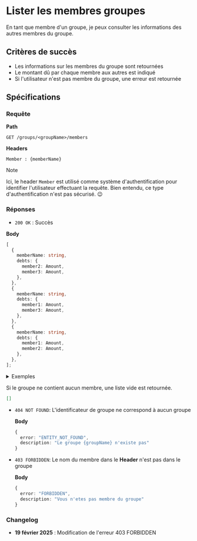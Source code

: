 # Lister les membres groupes

En tant que membre d'un groupe, je peux consulter les informations des autres membres du groupe.

## Critères de succès

- Les informations sur les membres du groupe sont retournées
- Le montant dû par chaque membre aux autres est indiqué
- Si l'utilisateur n'est pas membre du groupe, une erreur est retournée

## Spécifications

### Requête

**Path**

`GET /groups/<groupName>/members`

**Headers**

`Member : {memberName}`

> [!NOTE]
> Ici, le header `Member` est utilisé comme système d'authentification 
> pour identifier l'utilisateur effectuant la requête.
> Bien entendu, ce type d'authentification n'est pas sécurisé. 😉

### Réponses

- `200 OK` : Succès

**Body**

```ts
[
  {
    memberName: string,
    debts: {
      member2: Amount,
      member3: Amount,
    },
  },
  {
    memberName: string,
    debts: {
      member1: Amount,
      member3: Amount,
    },
  },
  {
    memberName: string,
    debts: {
      member1: Amount,
      member2: Amount,
    },
  },
];
```

<details>
<summary>Exemples</summary>

```json
[
  {
    "memberName": "antman",
    "debts": {
      "ironman": 13.0,
      "captainamerica": 0.0
    }
  },
  {
    "memberName": "ironman",
    "debts": {
      "antman": 10.0,
      "captainamerica": 23.5
    }
  },
  {
    "memberName": "captainamerica",
    "debts": {
      "antman": 10.0,
      "ironman": 23.5
    }
  }
]
```

</details>

Si le groupe ne contient aucun membre, une liste vide est retournée.

```json
[]
```

- `404 NOT FOUND`: L'identificateur de groupe ne correspond à aucun groupe

  **Body**

  ```ts
  {
    error: "ENTITY_NOT_FOUND",
    description: "Le groupe {groupName} n'existe pas"
  }
  ```

- `403 FORBIDDEN`: Le nom du membre dans le **Header** n'est pas dans le groupe

  **Body**

  ```ts
  {
    error: "FORBIDDEN",
    description: "Vous n'etes pas membre du groupe"
  }
  ```

### Changelog

- **19 février 2025** : Modification de l'erreur 403 FORBIDDEN
  
